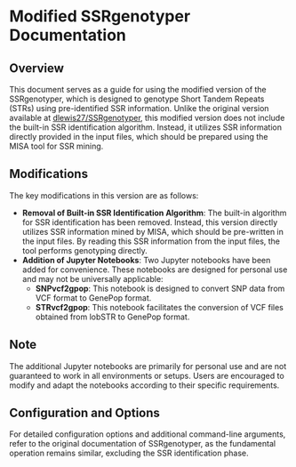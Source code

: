 # Modified SSRgenotyper Documentation

## Overview
This document serves as a guide for using the modified version of the SSRgenotyper, which is designed to genotype Short Tandem Repeats (STRs) using pre-identified SSR information. Unlike the original version available at [dlewis27/SSRgenotyper](https://github.com/dlewis27/SSRgenotyper), this modified version does not include the built-in SSR identification algorithm. Instead, it utilizes SSR information directly provided in the input files, which should be prepared using the MISA tool for SSR mining.

## Modifications
The key modifications in this version are as follows:
- **Removal of Built-in SSR Identification Algorithm**: The built-in algorithm for SSR identification has been removed. Instead, this version directly utilizes SSR information mined by MISA, which should be pre-written in the input files. By reading this SSR information from the input files, the tool performs genotyping directly.
- **Addition of Jupyter Notebooks**: Two Jupyter notebooks have been added for convenience. These notebooks are designed for personal use and may not be universally applicable:
  - **SNPvcf2gpop**: This notebook is designed to convert SNP data from VCF format to GenePop format.
  - **STRvcf2gpop**: This notebook facilitates the conversion of VCF files obtained from lobSTR to GenePop format.

## Note
The additional Jupyter notebooks are primarily for personal use and are not guaranteed to work in all environments or setups. Users are encouraged to modify and adapt the notebooks according to their specific requirements.

## Configuration and Options
For detailed configuration options and additional command-line arguments, refer to the original documentation of SSRgenotyper, as the fundamental operation remains similar, excluding the SSR identification phase.

